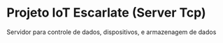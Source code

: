 # Projeto IoT Escarlate (Server Tcp)

Servidor para controle de dados, dispositivos, e armazenagem de dados
